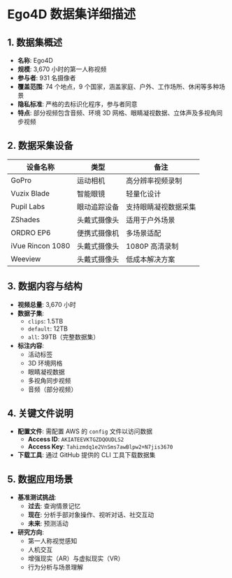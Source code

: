 # Ego4D 数据集详细描述

## 1. 数据集概述
- **名称**: Ego4D  
- **规模**: 3,670 小时的第一人称视频  
- **参与者**: 931 名摄像者  
- **覆盖范围**: 74 个地点，9 个国家，涵盖家庭、户外、工作场所、休闲等多种场景  
- **隐私标准**: 严格的去标识化程序，参与者同意  
- **特点**: 部分视频包含音频、环境 3D 网格、眼睛凝视数据、立体声及多视角同步视频  

## 2. 数据采集设备
| 设备名称               | 类型               | 备注                     |
|------------------------|--------------------|--------------------------|
| GoPro                  | 运动相机           | 高分辨率视频录制         |
| Vuzix Blade            | 智能眼镜           | 轻量化设计               |
| Pupil Labs             | 眼动追踪设备       | 支持眼睛凝视数据采集     |
| ZShades                | 头戴式摄像头       | 适用于户外场景           |
| ORDRO EP6              | 便携式摄像机       | 多场景适配               |
| iVue Rincon 1080       | 头戴式摄像头       | 1080P 高清录制           |
| Weeview                | 头戴式摄像头       | 低成本解决方案           |

## 3. 数据内容与结构
- **视频总量**: 3,670 小时  
- **数据子集**:  
  - `clips`: 1.5TB  
  - `default`: 12TB  
  - `all`: 39TB（完整数据集）  
- **标注内容**:  
  - 活动标签  
  - 3D 环境网格  
  - 眼睛凝视数据  
  - 多视角同步视频  
  - 音频（部分视频）  

## 4. 关键文件说明
- **配置文件**: 需配置 AWS 的 `config` 文件以访问数据  
  - **Access ID**: `AKIATEEVKTGZDQOUDLS2`  
  - **Access Key**: `Tahizmdq1e2VnSms7awBlpw2+N7jis3670`  
- **下载工具**: 通过 GitHub 提供的 CLI 工具下载数据集  

## 5. 数据应用场景
- **基准测试挑战**:  
  - **过去**: 查询情景记忆  
  - **现在**: 分析手部对象操作、视听对话、社交互动  
  - **未来**: 预测活动  
- **研究方向**:  
  - 第一人称视觉感知  
  - 人机交互  
  - 增强现实（AR）与虚拟现实（VR）  
  - 行为分析与场景理解  